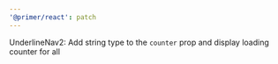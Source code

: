 ```yaml
---
'@primer/react': patch
---
```


UnderlineNav2: Add string type to the `counter` prop and display loading counter for all
